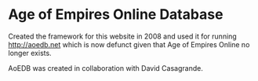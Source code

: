 # Age of Empires Online Database
Created the framework for this website in 2008 and used it for running http://aoedb.net which is now defunct given that Age of Empires Online no longer exists.

AoEDB was created in collaboration with David Casagrande.
